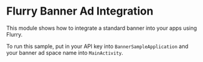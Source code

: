 Flurry Banner Ad Integration
=========================

This module shows how to integrate a standard banner into your apps using Flurry.

To run this sample, put in your API key into `BannerSampleApplication` and your banner ad space name
into `MainActivity`.